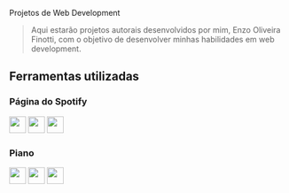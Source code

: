 Projetos de Web Development
> Aqui estarão projetos autorais desenvolvidos por mim, Enzo Oliveira Finotti, com o objetivo de desenvolver minhas habilidades em web development.

## Ferramentas utilizadas
### Página do Spotify
<img src="https://github.com/user-attachments/assets/569d3c80-04e7-49f4-9983-cc535ee9b34f" width="30px" height="30px">
<img src="https://github.com/user-attachments/assets/e411c53f-3db5-49b2-bdcd-16d29a045c79" width="30px" height="30px">
<img src="https://github.com/user-attachments/assets/162f5c86-a745-433b-a587-fb9edd8e7b00" width="30px" height="30px">

### Piano
<img src="https://github.com/user-attachments/assets/569d3c80-04e7-49f4-9983-cc535ee9b34f" width="30px" height="30px">
<img src="https://github.com/user-attachments/assets/e411c53f-3db5-49b2-bdcd-16d29a045c79" width="30px" height="30px">
<img src="https://github.com/user-attachments/assets/162f5c86-a745-433b-a587-fb9edd8e7b00" width="30px" height="30px">

